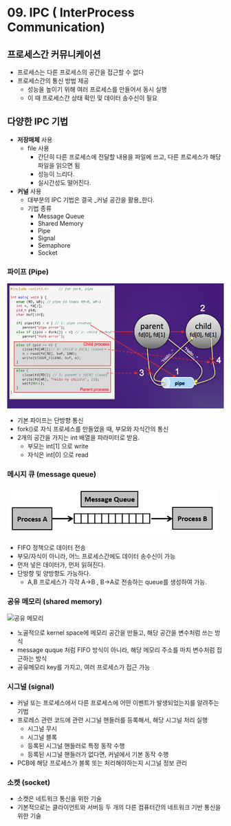 # 09. IPC \( InterProcess Communication\)

## 프로세스간 커뮤니케이션

* 프로세스는 다른 프로세스의 공간을 접근할 수 없다
* 프로세스간의 통신 방법 제공
  * 성능을 높이기 위해 여러 프로세스를 만들어서 동시 실행
  * 이 때 프로세스간 상태 확인 및 데이터 송수신이 필요

## 다양한 IPC 기법

* **저장매체** 사용
  * file 사용
    * 간단히 다른 프로세스에 전달할 내용을 파일에 쓰고, 다른 프로세스가 해당   파일을 읽으면 됨
    * 성능이 느리다.
    * 실시간성도 떨어진다.
* **커널** 사용
  * 대부분의 IPC 기법은 결국 _커널 공간을 활용_한다.
  * 기법 종류
    * Message Queue
    * Shared Memory
    * Pipe
    * Signal
    * Semaphore
    * Socket  

### 파이프 \(Pipe\)

![&#xD30C;&#xC774;&#xD504;](../.gitbook/assets/pipe.png)

* 기본 파이프는 단방향 통신
* fork\(\)로 자식 프로세스를 만들었을 때, 부모와 자식간의 통신
* 2개의 공간을 가지는 int 배열을 파라미터로 받음.
  * 부모는 int\[1\] 으로 write
  * 자식은 int\[0\] 으로 read

### 메시지 큐 \(message queue\)

![&#xBA54;&#xC2DC;&#xC9C0; &#xD050;](../.gitbook/assets/message_queue.jpg)

* FIFO 정책으로 데이터 전송
* 부모/자식이 아니라, 어느 프로세스간에도 데이터 송수신이 가능
* 먼저 넣은 데이터가, 먼저 읽혀진다.
* 단방향 및 양방향도 가능하다.
  * A,B 프로세스가 각각 A-&gt;B , B-&gt;A로 전송하는 queue를 생성하여 가능.

### 공유 메모리 \(shared memory\)

![&#xACF5;&#xC720; &#xBA54;&#xBAA8;&#xB9AC;](https://www.softprayog.in/images/xshared-memory.png.pagespeed.ic.lPvwNQSSC_.webp)

* 노골적으로 kernel space에 메모리 공간을 만들고, 해당 공간을 변수처럼 쓰는 방식
* message quque 처럼 FIFO 방식이 아니라, 해당 메모리 주소를 마치 변수처럼 접근하는 방식
* 공유메모리 key를 가지고, 여러 프로세스가 접근 가능

### 시그널 \(signal\)

* 커널 또는 프로세스에서 다른 프로세스에 어떤 이벤트가 발생되었는지를 알려주는 기법
* 프로레스 관련 코드에 관련 시그널 핸들러를 등록해서, 해당 시그널 처리 실행
  * 시그널 무시
  * 시그널 블록
  * 등록된 시그널 핸들러로 특정 동작 수행
  * 등록된 시그널 핸들러가 없다면, 커널에서 기본 동작 수행
* PCB에 해당 프로세스가 블록 또는 처리해야하는지 시그널 정보 관리

### 소켓 \(socket\)

* 소켓은 네트워크 통신을 위한 기술
* 기본적으로는 클라이언트와 서버등 두 개의 다른 컴퓨터간의 네트워크 기반 통신을 위한 기술

